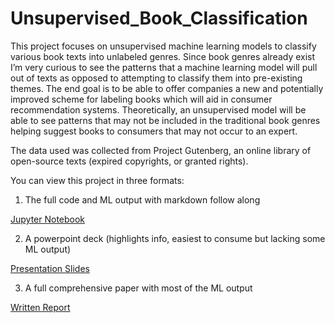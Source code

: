# Unsupervised_Book_Classification
This project focuses on unsupervised machine learning models to classify various book texts into unlabeled genres. Since book genres already exist I’m very curious to see the patterns that a machine learning model will pull out of texts as opposed to attempting to classify them into pre-existing themes. The end goal is to be able to offer companies a new and potentially improved scheme for labeling books which will aid in consumer recommendation systems. Theoretically, an unsupervised model will be able to see patterns that may not be included in the traditional book genres helping suggest books to consumers that may not occur to an expert.

The data used was collected from Project Gutenberg, an online library of open-source texts (expired copyrights, or granted rights).

You can view this project in three formats:

1. The full code and ML output with markdown follow along

[Jupyter Notebook](https://github.com/evamintz/ML_Book_Classification/blob/master/Unsup_Book_Classifier_Code.ipynb)

2. A powerpoint deck (highlights info, easiest to consume but lacking some ML output)

[Presentation Slides](https://github.com/evamintz/ML_Book_Classification/blob/master/Book%20Classification%20Slides.pdf)

3. A full comprehensive paper with most of the ML output

[Written Report](https://github.com/evamintz/ML_Book_Classification/blob/master/Book%20Classification%20Full%20Report.pdf)
